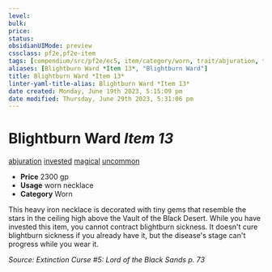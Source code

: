 ```yaml
---
level:
bulk:
price:
status:
obsidianUIMode: preview
cssclass: pf2e,pf2e-item
tags: [compendium/src/pf2e/ec5, item/category/worn, trait/abjuration, trait/invested, trait/magical, trait/uncommon]
aliases: [Blightburn Ward *Item 13*, "Blightburn Ward"]
title: Blightburn Ward *Item 13*
linter-yaml-title-alias: Blightburn Ward *Item 13*
date created: Monday, June 19th 2023, 5:15:09 pm
date modified: Thursday, June 29th 2023, 5:31:06 pm
---
```


# Blightburn Ward *Item 13*

[abjuration](rules/traits/abjuration.md) [invested](rules/traits/invested.md) [magical](rules/traits/magical.md) [uncommon](rules/traits/uncommon.md)  

- **Price** 2300 gp
- **Usage** worn necklace
- **Category** Worn

This heavy iron necklace is decorated with tiny gems that resemble the stars in the ceiling high above the Vault of the Black Desert. While you have invested this item, you cannot contract blightburn sickness. It doesn't cure blightburn sickness if you already have it, but the disease's stage can't progress while you wear it.

*Source: Extinction Curse #5: Lord of the Black Sands p. 73*
